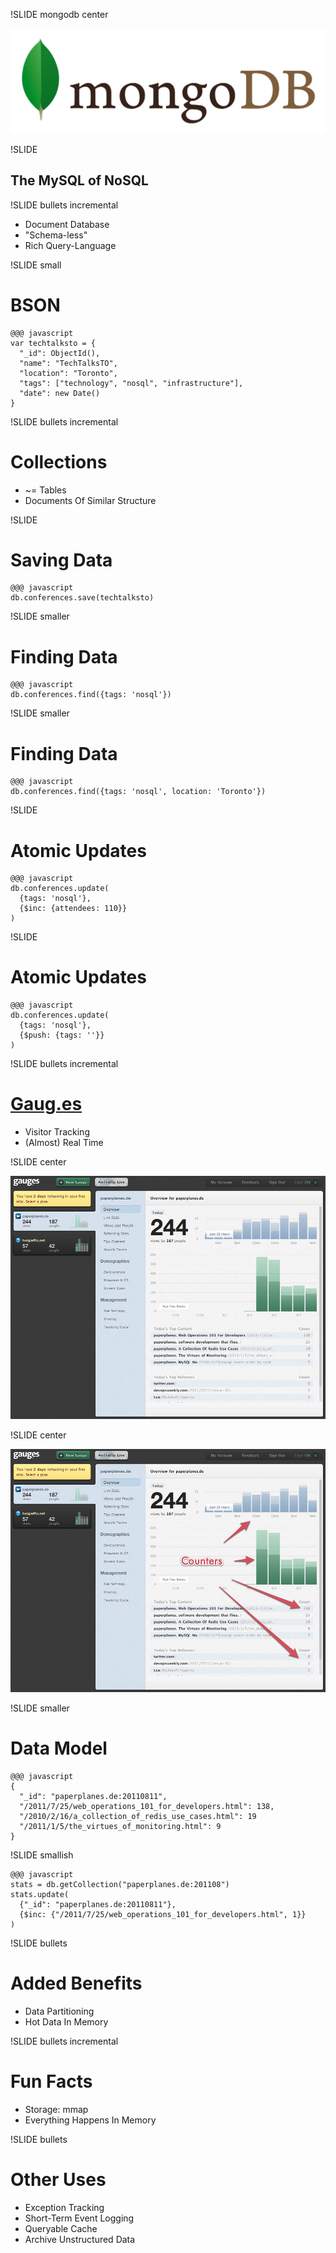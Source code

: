 !SLIDE mongodb center

![MongoDB](mongodb.png)

!SLIDE

## The MySQL of NoSQL ##

!SLIDE bullets incremental

* Document Database
* "Schema-less"
* Rich Query-Language

!SLIDE small

# BSON

    @@@ javascript
    var techtalksto = {
      "_id": ObjectId(),
      "name": "TechTalksTO",
      "location": "Toronto",
      "tags": ["technology", "nosql", "infrastructure"],
      "date": new Date()
    }

!SLIDE bullets incremental

# Collections

* ~= Tables
* Documents Of Similar Structure

!SLIDE

# Saving Data #

    @@@ javascript
    db.conferences.save(techtalksto)

!SLIDE smaller

# Finding Data #

    @@@ javascript
    db.conferences.find({tags: 'nosql'})

!SLIDE smaller

# Finding Data

    @@@ javascript
    db.conferences.find({tags: 'nosql', location: 'Toronto'})

!SLIDE

# Atomic Updates #

    @@@ javascript
    db.conferences.update(
      {tags: 'nosql'},
      {$inc: {attendees: 110}}
    )

!SLIDE

# Atomic Updates #

    @@@ javascript
    db.conferences.update(
      {tags: 'nosql'},
      {$push: {tags: ''}}
    )

!SLIDE bullets incremental

# [Gaug.es](http://gaug.es) #

* Visitor Tracking
* (Almost) Real Time

!SLIDE center

![Gaug.es](gauges.png)

!SLIDE center

![Counters](gauges_counters.png)

!SLIDE smaller

# Data Model #

    @@@ javascript
    {
      "_id": "paperplanes.de:20110811",
      "/2011/7/25/web_operations_101_for_developers.html": 138,
      "/2010/2/16/a_collection_of_redis_use_cases.html": 19
      "/2011/1/5/the_virtues_of_monitoring.html": 9
    }

!SLIDE smallish

    @@@ javascript
    stats = db.getCollection("paperplanes.de:201108")
    stats.update(
      {"_id": "paperplanes.de:20110811"},
      {$inc: {"/2011/7/25/web_operations_101_for_developers.html", 1}}
    )

!SLIDE bullets

# Added Benefits

* Data Partitioning
* Hot Data In Memory

!SLIDE bullets incremental

# Fun Facts

* Storage: mmap
* Everything Happens In Memory

!SLIDE bullets

# Other Uses

* Exception Tracking
* Short-Term Event Logging
* Queryable Cache
* Archive Unstructured Data
